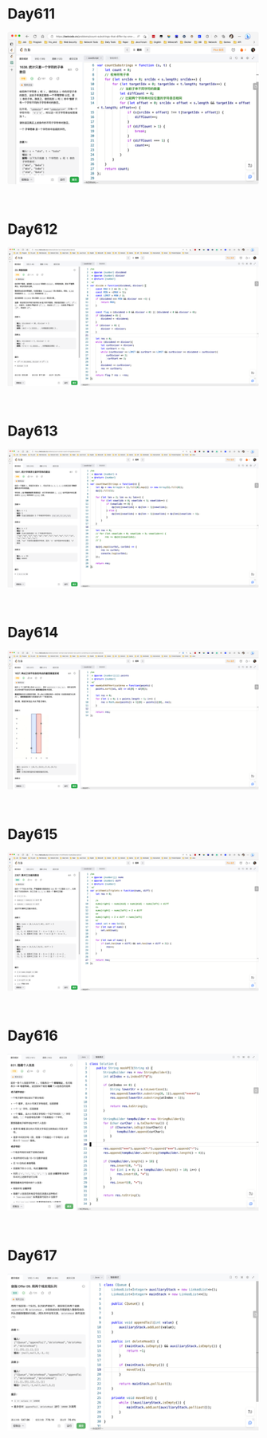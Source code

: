# Day611

![day611](2303img.assets/day611.png)

&nbsp;

# Day612

![day612](2303img.assets/day612.png)

&nbsp;

# Day613

![day613](2303img.assets/day613.png)

&nbsp;

# Day614

![day614](2303img.assets/day614.png)

&nbsp;

# Day615

![day615](2303img.assets/day615.png)

&nbsp;

# Day616

![day616](2303img.assets/day616.png)

&nbsp;

# Day617

![day617](2303img.assets/day617.png)